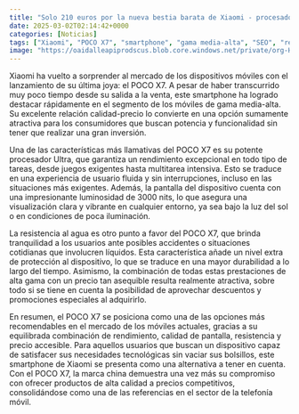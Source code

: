 ```yaml
---
title: "Solo 210 euros por la nueva bestia barata de Xiaomi - procesador Ultra, 3000 nits y resistencia al agua"
date: 2025-03-02T02:14:42+0000
categories: [Noticias]
tags: ["Xiaomi", "POCO X7", "smartphone", "gama media-alta", "SEO", "resistencia al agua", "pantalla de alta calidad."]
image: "https://oaidalleapiprodscus.blob.core.windows.net/private/org-HKmKxpuNw3Y88lm4EBrIPq0n/user-ZwiCXOggLL8ZNNKE2g7rXFmV/img-zoBjn1O8rrgi6zqtxBNB0N33.png?st=2025-03-02T01%3A14%3A42Z&se=2025-03-02T03%3A14%3A42Z&sp=r&sv=2024-08-04&sr=b&rscd=inline&rsct=image/png&skoid=d505667d-d6c1-4a0a-bac7-5c84a87759f8&sktid=a48cca56-e6da-484e-a814-9c849652bcb3&skt=2025-03-01T19%3A02%3A58Z&ske=2025-03-02T19%3A02%3A58Z&sks=b&skv=2024-08-04&sig=P5A4GKGBZYB3rN0XBSIsElo%2BXiBWmp%2BHhH%2B0xwKBees%3D"
---
```


Xiaomi ha vuelto a sorprender al mercado de los dispositivos móviles con el lanzamiento de su última joya: el POCO X7. A pesar de haber transcurrido muy poco tiempo desde su salida a la venta, este smartphone ha logrado destacar rápidamente en el segmento de los móviles de gama media-alta. Su excelente relación calidad-precio lo convierte en una opción sumamente atractiva para los consumidores que buscan potencia y funcionalidad sin tener que realizar una gran inversión.

Una de las características más llamativas del POCO X7 es su potente procesador Ultra, que garantiza un rendimiento excepcional en todo tipo de tareas, desde juegos exigentes hasta multitarea intensiva. Esto se traduce en una experiencia de usuario fluida y sin interrupciones, incluso en las situaciones más exigentes. Además, la pantalla del dispositivo cuenta con una impresionante luminosidad de 3000 nits, lo que asegura una visualización clara y vibrante en cualquier entorno, ya sea bajo la luz del sol o en condiciones de poca iluminación.

La resistencia al agua es otro punto a favor del POCO X7, que brinda tranquilidad a los usuarios ante posibles accidentes o situaciones cotidianas que involucren líquidos. Esta característica añade un nivel extra de protección al dispositivo, lo que se traduce en una mayor durabilidad a lo largo del tiempo. Asimismo, la combinación de todas estas prestaciones de alta gama con un precio tan asequible resulta realmente atractiva, sobre todo si se tiene en cuenta la posibilidad de aprovechar descuentos y promociones especiales al adquirirlo.

En resumen, el POCO X7 se posiciona como una de las opciones más recomendables en el mercado de los móviles actuales, gracias a su equilibrada combinación de rendimiento, calidad de pantalla, resistencia y precio accesible. Para aquellos usuarios que buscan un dispositivo capaz de satisfacer sus necesidades tecnológicas sin vaciar sus bolsillos, este smartphone de Xiaomi se presenta como una alternativa a tener en cuenta. Con el POCO X7, la marca china demuestra una vez más su compromiso con ofrecer productos de alta calidad a precios competitivos, consolidándose como una de las referencias en el sector de la telefonía móvil.
    